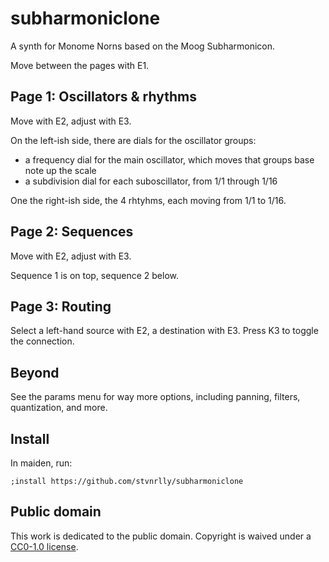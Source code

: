 # subharmoniclone

A synth for Monome Norns based on the Moog Subharmonicon.

Move between the pages with E1.

## Page 1: Oscillators & rhythms

Move with E2, adjust with E3.

On the left-ish side, there are dials for the oscillator groups:
- a frequency dial for the main oscillator, which moves that groups base note up the scale
- a subdivision dial for each suboscillator, from 1/1 through 1/16

One the right-ish side, the 4 rhtyhms, each moving from 1/1 to 1/16.

## Page 2: Sequences

Move with E2, adjust with E3.

Sequence 1 is on top, sequence 2 below.

## Page 3: Routing

Select a left-hand source with E2, a destination with E3. Press K3 to toggle the connection.

## Beyond

See the params menu for way more options, including panning, filters, quantization, and more.

## Install

In maiden, run:
```
;install https://github.com/stvnrlly/subharmoniclone
```

## Public domain

This work is dedicated to the public domain. Copyright is waived under a
[CC0-1.0 license](LICENSE.md).
